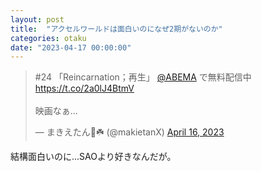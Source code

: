 ```yaml
---
layout: post
title:  "アクセルワールドは面白いのになぜ2期がないのか"
categories: otaku
date: "2023-04-17 00:00:00"
---
```


<blockquote class="twitter-tweet tw-align-center"><p lang="ja" dir="ltr">#24 「Reincarnation；再生」 <a href="https://twitter.com/ABEMA?ref_src=twsrc%5Etfw">@ABEMA</a> で無料配信中 <a href="https://t.co/2a0lJ4BtmV">https://t.co/2a0lJ4BtmV</a> <br><br>映画なぁ...</p>&mdash; まきえたん🥦☘️ (@makietanX) <a href="https://twitter.com/makietanX/status/1647677930745794560?ref_src=twsrc%5Etfw">April 16, 2023</a></blockquote> <script async src="https://platform.twitter.com/widgets.js" charset="utf-8"></script>

結構面白いのに...SAOより好きなんだが。
